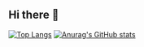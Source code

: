 ## Hi there 👋
[![Top Langs](https://github-readme-stats.vercel.app/api/top-langs/?username=yizhen05&layout=compact&theme=tokyonight
)](https://github.com/anuraghazra/github-readme-stats)
[![Anurag's GitHub stats](https://github-readme-stats.vercel.app/api?username=yizhen05&theme=radical&show_icons=true)](https://github.com/anuraghazra/github-readme-stats)
<!--
**yizhen05/yizhen05** is a ✨ _special_ ✨ repository because its `README.md` (this file) appears on your GitHub profile.

Here are some ideas to get you started:

- 🔭 I’m currently working on ...
- 🌱 I’m currently learning ...
- 👯 I’m looking to collaborate on ...
- 🤔 I’m looking for help with ...
- 💬 Ask me about ...
- 📫 How to reach me: ...
- 😄 Pronouns: ...
- ⚡ Fun fact: ...
-->
